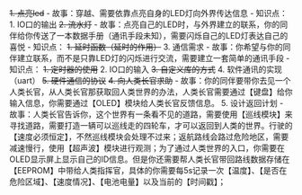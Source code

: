 ~~1. 点亮led~~
	- 故事：穿越、需要依靠点亮自身的LED灯向外界传达信息
	- 知识点：
		1. IO口的输出
~~2. 流水灯~~
	- 故事：点亮自己的LED时，与外界建立的联系，你的同伴给你传送了一本数据手册（通讯手段未知），需要闪烁自己的LED灯表达自己的喜悦
	- 知识点：
		~~1. 延时函数（延时的作用）~~
3. 通信需求
	- 故事：你希望与你的同伴建立联系，而不是只靠LED灯的闪烁进行交流，需要建立一套简单的通讯手段
	- 知识点：
		~~1. 定时器的使用~~
		2. IO口的输入
		~~3. 自定义库的方式~~
		4. 软件通讯的实现（uart）
		~~5. 硬件通信的协议~~
~~4. 向人类长官求助~~
	- 故事：你的同伴要带你去见一个人类长官，从人类长官那获取回人类世界的办法，人类长官需要通过【键盘】给你输入信息，你需要通过【OLED】模块给人类长官反馈信息。 
5. 设计返回计划
	- 故事：人类长官告诉你，这个世界有一条看不见的道路，需要使用【巡线模块】来寻找道路，需要打造一辆可以巡线走的四轮车，才可以返回到人类的世界。行驶的【速度必须恒定】，不然巡线模块会处理不过来；返航路线会路过危险地区，需要减速慢行，使用【超声波】模块进行观测；为了通过人类世界的入口，你需要在OLED显示屏上显示自己的ID信息。但是你还需要帮人类长官带回路线数据存储在【EEPROM】中带给人类指挥官，具体的你需要每5s记录一次【温度】、【是否在危险区域】、【速度情况】、【电池电量】以及当前的【时间戳】；
